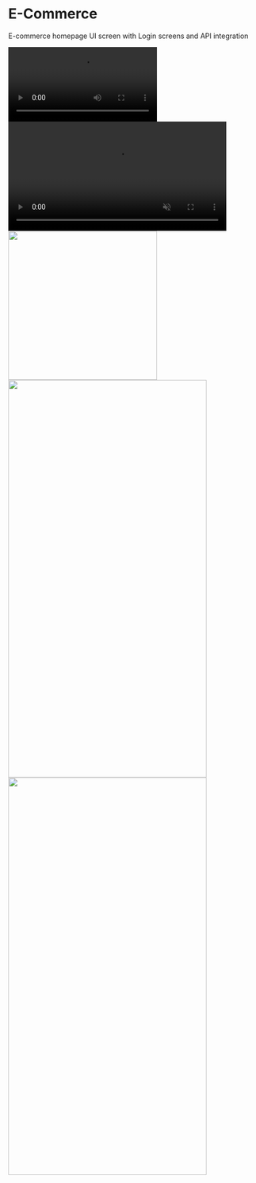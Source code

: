 # E-Commerce 

E-commerce homepage UI screen with Login screens and API integration


<video src="https://user-images.githubusercontent.com/22476073/162123159-d96f168a-21d9-4232-a265-7f9ffb7ae05a.mov"   controls="controls" autoplay="autoplay" style="max-height:640px;">

  </video>
  
  <br/>
  
  
  
  <video width="440px" loop="true" autoplay="autoplay" controls muted>
  <source src="https://user-images.githubusercontent.com/22476073/162123159-d96f168a-21d9-4232-a265-7f9ffb7ae05a.mov" type="video/mov" />

</video>


<img src="https://user-images.githubusercontent.com/22476073/149291556-699440e8-9776-4864-a85d-ab6bb395e3be.png" width="300">
<img src="https://user-images.githubusercontent.com/22476073/149289625-31fda511-5a80-4b48-9bf6-e97f86154f82.png" width="400" height="800">
<img src="https://user-images.githubusercontent.com/22476073/149289635-c3af1737-f684-4927-8183-331ada76f255.png" width="400" height="800">
